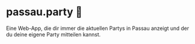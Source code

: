 # passau.party 🎉

Eine Web-App, die dir immer die aktuellen Partys in Passau anzeigt und der du deine eigene Party mitteilen kannst.
